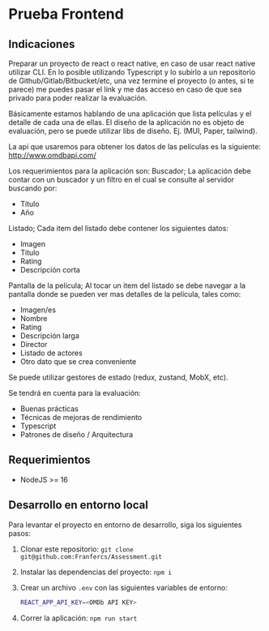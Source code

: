 # Prueba Frontend

## Indicaciones

Preparar un proyecto de react o react native, en caso de usar react native utilizar CLI. En lo posible utilizando Typescript y lo subirlo a un repositorio de Github/Gitlab/Bitbucket/etc, una vez termine el proyecto (o antes, si te parece) me puedes pasar el link y me das acceso en caso de que sea privado para poder realizar la evaluación.

Básicamente estamos hablando de una aplicación que lista películas y el detalle de cada una de ellas. El diseño de la aplicación no es objeto de evaluación, pero se puede utilizar libs de diseño. Ej. (MUI, Paper, tailwind).

La api que usaremos para obtener los datos de las películas es la siguiente: http://www.omdbapi.com/

Los requerimientos para la aplicación son:
Buscador;
La aplicación debe contar con un buscador y un filtro en el cual se consulte al servidor buscando por:
- Título
- Año

Listado;
Cada item del listado debe contener los siguientes datos:
- Imagen
- Titulo
- Rating
- Descripción corta

Pantalla de la película;
Al tocar un item del listado se debe navegar a la pantalla donde se pueden ver mas detalles de la película, tales como:
- Imagen/es
- Nombre
- Rating
- Descripción larga
- Director
- Listado de actores
- Otro dato que se crea conveniente

Se puede utilizar gestores de estado (redux, zustand, MobX, etc).

Se tendrá en cuenta para la evaluación:
- Buenas prácticas
- Técnicas de mejoras de rendimiento
- Typescript
- Patrones de diseño / Arquitectura

## Requerimientos 

- NodeJS >= 16

## Desarrollo en entorno local

Para levantar el proyecto en entorno de desarrollo, siga los siguientes pasos:

1. Clonar este repositorio: `git clone git@github.com:Franfercs/Assessment.git`
2. Instalar las dependencias del proyecto: `npm i`
3. Crear un archivo `.env` con las siguientes variables de entorno:
    
    ```bash
    REACT_APP_API_KEY=<OMDb API KEY>
    ```
4. Correr la aplicación: `npm run start`